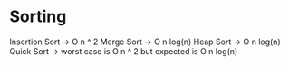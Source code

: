 # Sorting

Insertion Sort -> O n ^ 2
Merge Sort -> O n log(n)
Heap Sort -> O n log(n)
Quick Sort -> worst case is O n ^ 2 but expected is O n log(n)
